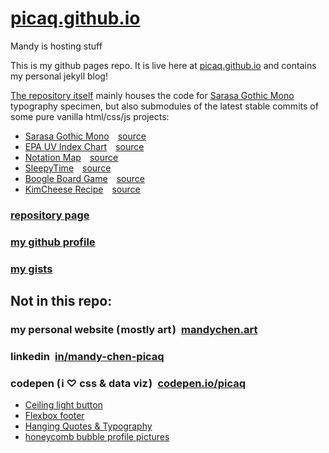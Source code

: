 # [picaq.github.io](https://picaq.github.io)
Mandy is hosting stuff

This is my github pages repo. It is live here at [picaq.github.io](https://picaq.github.io) and contains my personal jekyll blog! 

[The repository itself](https://github.com/picaq/picaq.github.io) mainly houses the code for [Sarasa Gothic Mono](https://picaq.github.io/sarasa/) typography specimen, 
but also submodules of the latest stable commits of some pure vanilla html/css/js projects:
- [Sarasa Gothic Mono](https://picaq.github.io/sarasa/) [source](https://github.com/picaq/picaq.github.io/tree/master/sarasa)
- [EPA UV Index Chart](https://picaq.github.io/epa-uv/) [source](https://github.com/picaq/epa-uv)
- [Notation Map](https://picaq.github.io/notation-map/) [source](https://github.com/picaq/notation-map)
- [SleepyTime](https://picaq.github.io/sleepytime/) [source](https://github.com/picaq/picaq.github.io/tree/master/sleepytime)
- [Boogle Board Game](https://picaq.github.io/JS-HTML-Games/) [source](https://github.com/picaq/JS-HTML-Games)
- [KimCheese Recipe](https://picaq.github.io/recipe-page/) [source](https://github.com/picaq/recipe-page)

### [repository page](https://github.com/picaq/picaq.github.io)
### [my github profile](https://github.com/picaq/)
### [my gists](https://gist.github.com/picaq)

## Not in this repo:

### my personal website ( mostly art ) [mandychen.art](https://mandychen.art)
### linkedin [in/mandy-chen-picaq](https://www.linkedin.com/in/mandy-chen-picaq/)
### codepen ( i ♡ css & data viz ) [codepen.io/picaq](https://codepen.io/picaq)
- [Ceiling light button](https://codepen.io/picaq/pen/RwmQOwZ)
- [Flexbox footer](https://codepen.io/picaq/pen/NWYObBY)
- [Hanging Quotes & Typography](https://codepen.io/picaq/pen/PorGQaR)
- [honeycomb bubble profile pictures](https://codepen.io/picaq/pen/wvLbwLe)
